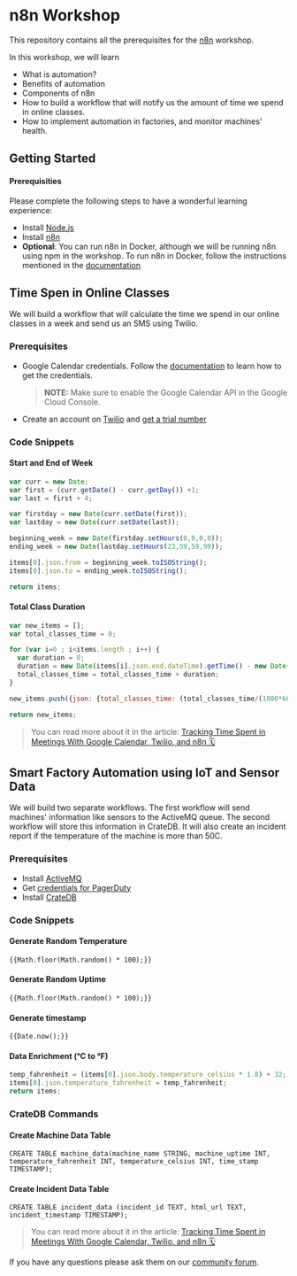 # n8n Workshop

This repository contains all the prerequisites for the [n8n](https://n8n.io) workshop.

In this workshop, we will learn
- What is automation?
- Benefits of automation
- Components of n8n
- How to build a workflow that will notify us the amount of time we spend in online classes.
- How to implement automation in factories, and monitor machines' health. 

## Getting Started

#### Prerequisities

Please complete the following steps to have a wonderful learning experience:
- Install [Node.js](https://nodejs.org/en/)
- Install [n8n](https://docs.n8n.io/getting-started/quickstart.html#install-with-npm)
- **Optional**: You can run n8n in Docker, although we will be running n8n using npm in the workshop. To run n8n in Docker, follow the instructions mentioned in the [documentation](https://docs.n8n.io/getting-started/quickstart.html#run-with-docker)

## Time Spen in Online Classes

We will build a workflow that will calculate the time we spend in our online classes in a week and send us an SMS using Twilio. 

### Prerequisites

- Google Calendar credentials. Follow the [documentation](https://docs.n8n.io/credentials/google/#google) to learn how to get the credentials.
	> **NOTE:** Make sure to enable the Google Calendar API in the Google Cloud Console.
- Create an account on [Twilio](www.twilio.com/referral/7LQNh3) and [get a trial number](https://www.twilio.com/docs/usage/tutorials/how-to-use-your-free-trial-account#get-your-first-twilio-phone-number)

### Code Snippets

#### Start and End of Week

```js
var curr = new Date;
var first = (curr.getDate() - curr.getDay()) +1;
var last = first + 4;

var firstday = new Date(curr.setDate(first));
var lastday = new Date(curr.setDate(last));

beginning_week = new Date(firstday.setHours(0,0,0,0));
ending_week = new Date(lastday.setHours(23,59,59,99));

items[0].json.from = beginning_week.toISOString();
items[0].json.to = ending_week.toISOString();

return items;
```

#### Total Class Duration

```js
var new_items = [];
var total_classes_time = 0;

for (var i=0 ; i<items.length ; i++) {
  var duration = 0;
  duration = new Date(items[i].json.end.dateTime).getTime() - new Date(items[i].json.start.dateTime).getTime();
  total_classes_time = total_classes_time + duration;
}

new_items.push({json: {total_classes_time: (total_classes_time/(1000*60*60)).toFixed(1)}});

return new_items;
```
> You can read more about it in the article: [Tracking Time Spent in Meetings With Google Calendar, Twilio, and n8n 🗓](https://medium.com/n8n-io/tracking-time-spent-in-meetings-with-google-calendar-twilio-and-n8n-a5d00f77da8c)

## Smart Factory Automation using IoT and Sensor Data

We will build two separate workflows. The first workflow will send machines' information like sensors to the ActiveMQ queue.
The second workflow will store this information in CrateDB. It will also create an incident report if the temperature of the machine is more than 50C.

### Prerequisites

- Install [ActiveMQ](https://activemq.apache.org/getting-started)
- Get [credentials for PagerDuty](https://docs.n8n.io/credentials/pagerDuty/#pagerduty) 
- Install [CrateDB](https://crate.io/docs/crate/tutorials/en/latest/install-run/index.html)

### Code Snippets

#### Generate Random Temperature

`{{Math.floor(Math.random() * 100);}}`

#### Generate Random Uptime

`{{Math.floor(Math.random() * 100);}}`

#### Generate timestamp

`{{Date.now();}}`

#### Data Enrichment (°C to °F)

```js
temp_fahrenheit = (items[0].json.body.temperature_celsius * 1.8) + 32;
items[0].json.temperature_fahrenheit = temp_fahrenheit;
return items;
```

### CrateDB Commands

#### Create Machine Data Table

`CREATE TABLE machine_data(machine_name STRING, machine_uptime INT, temperature_fahrenheit INT, temperature_celsius INT, time_stamp TIMESTAMP);`

#### Create Incident Data Table

`CREATE TABLE incident_data (incident_id TEXT, html_url TEXT, incident_timestamp TIMESTAMP);`

> You can read more about it in the article: [Tracking Time Spent in Meetings With Google Calendar, Twilio, and n8n 🗓](https://medium.com/n8n-io/tracking-time-spent-in-meetings-with-google-calendar-twilio-and-n8n-a5d00f77da8c)

If you have any questions please ask them on our [community forum](https://community.n8n.io/).
